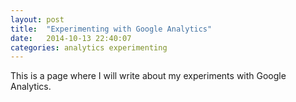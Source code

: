 ```yaml
---
layout: post
title:  "Experimenting with Google Analytics"
date:   2014-10-13 22:40:07
categories: analytics experimenting
---
```


This is a page where I will write about my experiments with Google Analytics.